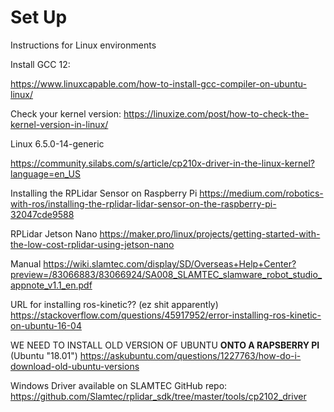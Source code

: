 # Set Up

Instructions for Linux environments  

Install GCC 12:

https://www.linuxcapable.com/how-to-install-gcc-compiler-on-ubuntu-linux/

Check your kernel version:
https://linuxize.com/post/how-to-check-the-kernel-version-in-linux/

Linux 6.5.0-14-generic

https://community.silabs.com/s/article/cp210x-driver-in-the-linux-kernel?language=en_US

Installing the RPLidar Sensor on Raspberry Pi
https://medium.com/robotics-with-ros/installing-the-rplidar-lidar-sensor-on-the-raspberry-pi-32047cde9588

RPLidar Jetson Nano
https://maker.pro/linux/projects/getting-started-with-the-low-cost-rplidar-using-jetson-nano

Manual
https://wiki.slamtec.com/display/SD/Overseas+Help+Center?preview=/83066883/83066924/SA008_SLAMTEC_slamware_robot_studio_appnote_v1.1_en.pdf

URL for installing ros-kinetic?? (ez shit apparently)
https://stackoverflow.com/questions/45917952/error-installing-ros-kinetic-on-ubuntu-16-04

WE NEED TO INSTALL OLD VERSION OF UBUNTU **ONTO A RAPSBERRY PI** (Ubuntu "18.01")
https://askubuntu.com/questions/1227763/how-do-i-download-old-ubuntu-versions

Windows Driver available on SLAMTEC GitHub repo:  
https://github.com/Slamtec/rplidar_sdk/tree/master/tools/cp2102_driver
